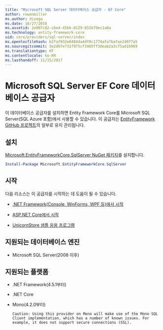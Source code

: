 ```yaml
---
title: "Microsoft SQL Server 데이터베이스 공급자 - EF Core"
author: rowanmiller
ms.author: divega
ms.date: 10/27/2016
ms.assetid: 2e007c82-c6e4-45bb-8129-851b79ec1a0a
ms.technology: entity-framework-core
uid: core/providers/sql-server/index
ms.openlocfilehash: b2faf932e0484da4df0c1774afa7ba7ae2d077a5
ms.sourcegitcommit: 5e2d97e731f975cf3405ff3deab2a3c75ad1b969
ms.translationtype: HT
ms.contentlocale: ko-KR
ms.lasthandoff: 11/15/2017
---
```

# <a name="microsoft-sql-server-ef-core-database-provider"></a>Microsoft SQL Server EF Core 데이터베이스 공급자 

이 데이터베이스 공급자를 설치하면 Entity Framework Core를 Microsoft SQL Server(SQL Azure 포함)에서 사용할 수 있습니다. 이 공급자는 [EntityFramework GitHub 프로젝트](https://github.com/aspnet/EntityFramework)의 일부로 유지 관리됩니다.

## <a name="install"></a>설치

[Microsoft.EntityFrameworkCore.SqlServer NuGet 패키지](https://www.nuget.org/packages/Microsoft.EntityFrameworkCore.SqlServer/)를 설치합니다.

``` powershell
Install-Package Microsoft.EntityFrameworkCore.SqlServer
```

## <a name="get-started"></a>시작

다음 리소스는 이 공급자를 시작하는 데 도움이 될 수 있습니다.
* [.NET Framework(Console, WinForms, WPF 등)에서 시작](../../get-started/full-dotnet/index.md)

* [ASP.NET Core에서 시작](../../get-started/aspnetcore/index.md)

* [UnicornStore 샘플 응용 프로그램](https://github.com/rowanmiller/UnicornStore/tree/master/UnicornStore) 

## <a name="supported-database-engines"></a>지원되는 데이터베이스 엔진

* Microsoft SQL Server(2008 이후)

## <a name="supported-platforms"></a>지원되는 플랫폼

* .NET Framework(4.5.1부터)

* .NET Core

* Mono(4.2.0부터)

      Caution: Using this provider on Mono will make use of the Mono SQL Client implementation, which has a number of known issues. For example, it does not support secure connections (SSL).
